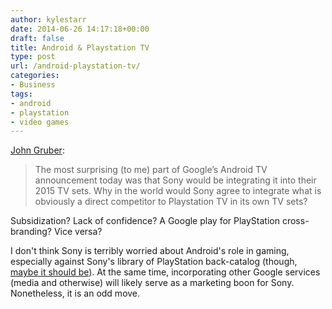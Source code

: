 ```yaml
---
author: kylestarr
date: 2014-06-26 14:17:18+00:00
draft: false
title: Android & Playstation TV
type: post
url: /android-playstation-tv/
categories:
- Business
tags:
- android
- playstation
- video games
---
```


[John Gruber](http://daringfireball.net/linked/2014/06/25/sony-playstation-tv):

> The most surprising (to me) part of Google’s Android TV announcement today was that Sony would be integrating it into their 2015 TV sets. Why in the world would Sony agree to integrate what is obviously a direct competitor to Playstation TV in its own TV sets?

Subsidization? Lack of confidence? A Google play for PlayStation cross-branding? Vice versa?

I don't think Sony is terribly worried about Android's role in gaming, especially against Sony's library of PlayStation back-catalog (though, [maybe it should be](http://www.polygon.com/2014/6/26/5845180/unreal-engine-4-android-demo-video)). At the same time, incorporating other Google services (media and otherwise) will likely serve as a marketing boon for Sony. Nonetheless, it is an odd move.
